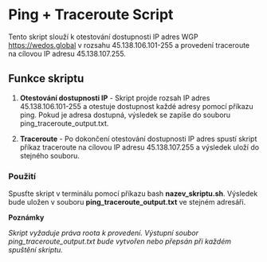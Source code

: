Ping + Traceroute Script
=====================================

Tento skript slouží k otestování dostupnosti IP adres WGP https://wedos.global v rozsahu 45.138.106.101-255 a provedení traceroute na cílovou IP adresu 45.138.107.255.

## Funkce skriptu
1. **Otestování dostupnosti IP** - Skript projde rozsah IP adres 45.138.106.101-255 a otestuje dostupnost každé adresy pomocí příkazu ping. Pokud je adresa dostupná, výsledek se zapíše do souboru ping_traceroute_output.txt.

2. **Traceroute** - Po dokončení otestování dostupnosti IP adres spustí skript příkaz traceroute na cílovou IP adresu 45.138.107.255 a výsledek uloží do stejného souboru.

### Použití
Spusťte skript v terminálu pomocí příkazu bash **nazev_skriptu.sh**.
Výsledek bude uložen v souboru **ping_traceroute_output.txt** ve stejném adresáři.

**Poznámky**

*Skript vyžaduje práva roota k provedení.
Výstupní soubor ping_traceroute_output.txt bude vytvořen nebo přepsán při každém spuštění skriptu.*